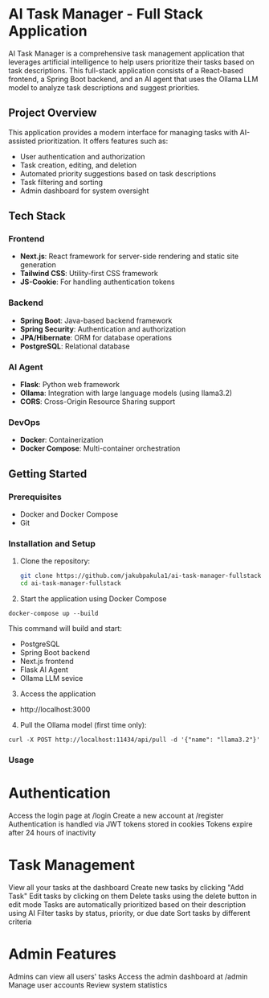 # AI Task Manager - Full Stack Application

AI Task Manager is a comprehensive task management application that leverages artificial intelligence to help users prioritize their tasks based on task descriptions. This full-stack application consists of a React-based frontend, a Spring Boot backend, and an AI agent that uses the Ollama LLM model to analyze task descriptions and suggest priorities.

## Project Overview

This application provides a modern interface for managing tasks with AI-assisted prioritization. It offers features such as:

- User authentication and authorization
- Task creation, editing, and deletion
- Automated priority suggestions based on task descriptions
- Task filtering and sorting
- Admin dashboard for system oversight

## Tech Stack

### Frontend

- **Next.js**: React framework for server-side rendering and static site generation
- **Tailwind CSS**: Utility-first CSS framework
- **JS-Cookie**: For handling authentication tokens

### Backend

- **Spring Boot**: Java-based backend framework
- **Spring Security**: Authentication and authorization
- **JPA/Hibernate**: ORM for database operations
- **PostgreSQL**: Relational database

### AI Agent

- **Flask**: Python web framework
- **Ollama**: Integration with large language models (using llama3.2)
- **CORS**: Cross-Origin Resource Sharing support

### DevOps

- **Docker**: Containerization
- **Docker Compose**: Multi-container orchestration

## Getting Started

### Prerequisites

- Docker and Docker Compose
- Git

### Installation and Setup

1. Clone the repository:
   ```bash
   git clone https://github.com/jakubpakula1/ai-task-manager-fullstack.git
   cd ai-task-manager-fullstack
   ```
2. Start the application using Docker Compose

```
docker-compose up --build
```

This command will build and start:

- PostgreSQL
- Spring Boot backend
- Next.js frontend
- Flask AI Agent
- Ollama LLM sevice

3. Access the application

- http://localhost:3000

4. Pull the Ollama model (first time only):

```
curl -X POST http://localhost:11434/api/pull -d '{"name": "llama3.2"}'
```

### Usage

# Authentication

Access the login page at /login
Create a new account at /register
Authentication is handled via JWT tokens stored in cookies
Tokens expire after 24 hours of inactivity

# Task Management

View all your tasks at the dashboard
Create new tasks by clicking "Add Task"
Edit tasks by clicking on them
Delete tasks using the delete button in edit mode
Tasks are automatically prioritized based on their description using AI
Filter tasks by status, priority, or due date
Sort tasks by different criteria

# Admin Features

Admins can view all users' tasks
Access the admin dashboard at /admin
Manage user accounts
Review system statistics

